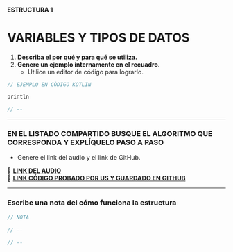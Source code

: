 #### ESTRUCTURA 1  
# VARIABLES Y TIPOS DE DATOS

1. **Describa el por qué y para qué se utiliza.**  
2. **Genere un ejemplo internamente en el recuadro.**  
   - Utilice un editor de código para lograrlo.  

```kotlin
// EJEMPLO EN CÓDIGO KOTLIN

println

// --

```

---

### EN EL LISTADO COMPARTIDO BUSQUE EL ALGORITMO QUE CORRESPONDA Y EXPLÍQUELO PASO A PASO  
- Genere el link del audio y el link de GitHub.  

🔗 **[LINK DEL AUDIO](#)**  
🔗 **[LINK CÓDIGO PROBADO POR US Y GUARDADO EN GITHUB](#)**  

---

### Escribe una nota del cómo funciona la estructura  

```kotlin
// NOTA

// --

// --

```

